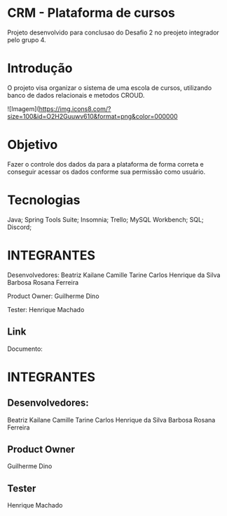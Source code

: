 # CRM - Plataforma de cursos 
Projeto desenvolvido para conclusao do Desafio 2 no preojeto integrador pelo grupo 4.

# Introdução
O projeto visa organizar o sistema de uma escola de cursos, utilizando banco de dados relacionais e metodos CROUD.

![Imagem](https://img.icons8.com/?size=100&id=O2H2Guuwv610&format=png&color=000000
# Objetivo
Fazer o controle dos dados da para a plataforma de forma correta e conseguir acessar os dados conforme sua permissão como usuário. 

# Tecnologias 
Java;
Spring Tools Suite;
Insomnia;
Trello;
MySQL Workbench;
SQL;
Discord;


# INTEGRANTES 

Desenvolvedores: 
Beatriz Kailane
Camille Tarine
Carlos Henrique da Silva Barbosa
Rosana Ferreira

Product Owner:
Guilherme Dino

Tester:
Henrique Machado


## Link
Documento:
# INTEGRANTES 

## Desenvolvedores: 
Beatriz Kailane
Camille Tarine
Carlos Henrique da Silva Barbosa
Rosana Ferreira

## Product Owner
Guilherme Dino

## Tester
Henrique Machado

